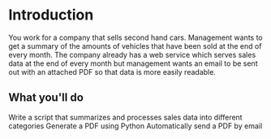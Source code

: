 # Introduction
You work for a company that sells second hand cars. Management wants to get a summary of the amounts of vehicles that have been sold at the end of every month. The company already has a web service which serves sales data at the end of every month but management wants an email to be sent out with an attached PDF so that data is more easily readable.

## What you'll do
Write a script that summarizes and processes sales data into different categories
Generate a PDF using Python
Automatically send a PDF by email
